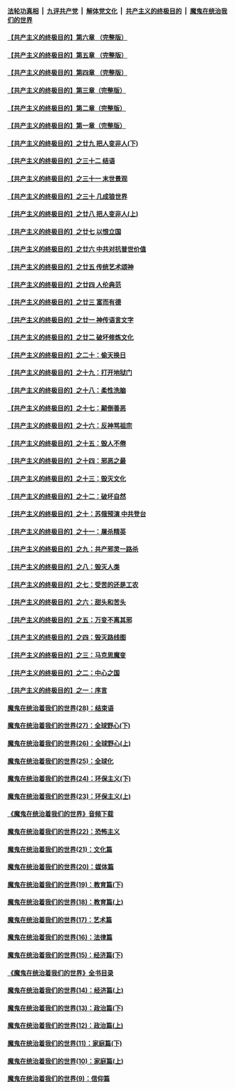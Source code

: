 ####  [法轮功真相](../../../../basic/blob/master/README.md?t=05291702) &nbsp;|&nbsp; [九评共产党](../../../../9ping.md/blob/master/README.md?t=05291702) &nbsp;|&nbsp; [解体党文化](../../../../jtdwh.md/blob/master/README.md?t=05291702)  &nbsp;|&nbsp; [共产主义的终极目的](../../../../gczydzjmd.md/blob/master/README.md?t=05291702) &nbsp;|&nbsp; [魔鬼在统治我们的世界](../../../../mgztzwmdsj.md/blob/master/README.md?t=05291702) 

#### [【共产主义的终极目的】第六章 （完整版）](../pages/nsc422/n11428913.md?t=05291702) 

#### [【共产主义的终极目的】第五章 （完整版）](../pages/nsc422/n11428912.md?t=05291702) 

#### [【共产主义的终极目的】第四章 （完整版）](../pages/nsc422/n11428907.md?t=05291702) 

#### [【共产主义的终极目的】第三章（完整版）](../pages/nsc422/n11428848.md?t=05291702) 

#### [【共产主义的终极目的】第二章（完整版）](../pages/nsc422/n11428831.md?t=05291702) 

#### [【共产主义的终极目的】第一章（完整版）](../pages/nsc422/n11417651.md?t=05291702) 

#### [【共产主义的终极目的】之廿九 把人变非人(下)](../pages/nsc422/n11344140.md?t=05291702) 

#### [【共产主义的终极目的】之三十二 结语](../pages/nsc422/n11360535.md?t=05291702) 

#### [【共产主义的终极目的】之三十一 末世景观](../pages/nsc422/n11351129.md?t=05291702) 

#### [【共产主义的终极目的】之三十 几成狼世界](../pages/nsc422/n11348280.md?t=05291702) 

#### [【共产主义的终极目的】之廿八 把人变非人(上)](../pages/nsc422/n11340492.md?t=05291702) 

#### [【共产主义的终极目的】之廿七 以恨立国](../pages/nsc422/n11336944.md?t=05291702) 

#### [【共产主义的终极目的】之廿六 中共对抗普世价值](../pages/nsc422/n11324785.md?t=05291702) 

#### [【共产主义的终极目的】之廿五 传统艺术颂神](../pages/nsc422/n11296396.md?t=05291702) 

#### [【共产主义的终极目的】之廿四 人伦典范](../pages/nsc422/n11296397.md?t=05291702) 

#### [【共产主义的终极目的】之廿三 富而有德](../pages/nsc422/n11283598.md?t=05291702) 

#### [【共产主义的终极目的】之廿一 神传语言文字](../pages/nsc422/n11263265.md?t=05291702) 

#### [【共产主义的终极目的】之廿二 破坏修炼文化](../pages/nsc422/n11245728.md?t=05291702) 

#### [【共产主义的终极目的】之二十：偷天换日](../pages/nsc422/n11238846.md?t=05291702) 

#### [【共产主义的终极目的】之十九：打开地狱门](../pages/nsc422/n11206376.md?t=05291702) 

#### [【共产主义的终极目的】之十八：柔性洗脑](../pages/nsc422/n11199994.md?t=05291702) 

#### [【共产主义的终极目的】之十七：颠倒善恶](../pages/nsc422/n11179782.md?t=05291702) 

#### [【共产主义的终极目的】之十六：反神骂祖宗](../pages/nsc422/n11166798.md?t=05291702) 

#### [【共产主义的终极目的】之十五：毁人不倦](../pages/nsc422/n11166792.md?t=05291702) 

#### [【共产主义的终极目的】之十四：邪恶之最](../pages/nsc422/n11150249.md?t=05291702) 

#### [【共产主义的终极目的】之十三：毁灭文化](../pages/nsc422/n11135227.md?t=05291702) 

#### [【共产主义的终极目的】之十二：破坏自然](../pages/nsc422/n11135214.md?t=05291702) 

#### [【共产主义的终极目的】之十：苏俄预演 中共登台](../pages/nsc422/n11118424.md?t=05291702) 

#### [【共产主义的终极目的】之十一：屠杀精英](../pages/nsc422/n11118442.md?t=05291702) 

#### [【共产主义的终极目的】之九：共产邪灵一路杀](../pages/nsc422/n11114139.md?t=05291702) 

#### [【共产主义的终极目的】之八：毁灭人类](../pages/nsc422/n11108503.md?t=05291702) 

#### [【共产主义的终极目的】之七：受苦的还是工农](../pages/nsc422/n11101809.md?t=05291702) 

#### [【共产主义的终极目的】之六：甜头和苦头](../pages/nsc422/n11096971.md?t=05291702) 

#### [【共产主义的终极目的】之五：万变不离其邪](../pages/nsc422/n11091285.md?t=05291702) 

#### [【共产主义的终极目的】之四：毁灭路线图](../pages/nsc422/n11086284.md?t=05291702) 

#### [【共产主义的终极目的】之三：马克思魔变](../pages/nsc422/n11061941.md?t=05291702) 

#### [【共产主义的终极目的】之二：中心之国](../pages/nsc422/n11047728.md?t=05291702) 

#### [【共产主义的终极目的】之一：序言](../pages/nsc422/n11086077.md?t=05291702) 

#### [魔鬼在统治着我们的世界(28)：结束语](../pages/nsc422/n10936246.md?t=05291702) 

#### [魔鬼在统治着我们的世界(27)：全球野心(下)](../pages/nsc422/n10928319.md?t=05291702) 

#### [魔鬼在统治着我们的世界(26)：全球野心(上)](../pages/nsc422/n10900318.md?t=05291702) 

#### [魔鬼在统治着我们的世界(25)：全球化](../pages/nsc422/n10788205.md?t=05291702) 

#### [魔鬼在统治着我们的世界(24)：环保主义(下)](../pages/nsc422/n10695307.md?t=05291702) 

#### [魔鬼在统治着我们的世界(23)：环保主义(上)](../pages/nsc422/n10688613.md?t=05291702) 

#### [《魔鬼在统治着我们的世界》音频下载](../pages/nsc422/n10635553.md?t=05291702) 

#### [魔鬼在统治着我们的世界(22)：恐怖主义](../pages/nsc422/n10614727.md?t=05291702) 

#### [魔鬼在统治着我们的世界(21)：文化篇](../pages/nsc422/n10597706.md?t=05291702) 

#### [魔鬼在统治着我们的世界(20)：媒体篇](../pages/nsc422/n10586579.md?t=05291702) 

#### [魔鬼在统治着我们的世界(19)：教育篇(下)](../pages/nsc422/n10564808.md?t=05291702) 

#### [魔鬼在统治着我们的世界(18)：教育篇(上)](../pages/nsc422/n10526970.md?t=05291702) 

#### [魔鬼在统治着我们的世界(17)：艺术篇](../pages/nsc422/n10499093.md?t=05291702) 

#### [魔鬼在统治着我们的世界(16)：法律篇](../pages/nsc422/n10485969.md?t=05291702) 

#### [魔鬼在统治着我们的世界(15)：经济篇(下)](../pages/nsc422/n10469975.md?t=05291702) 

#### [《魔鬼在统治着我们的世界》全书目录](../pages/nsc422/n10464261.md?t=05291702) 

#### [魔鬼在统治着我们的世界(14)：经济篇(上)](../pages/nsc422/n10457370.md?t=05291702) 

#### [魔鬼在统治着我们的世界(13)：政治篇(下)](../pages/nsc422/n10448270.md?t=05291702) 

#### [魔鬼在统治着我们的世界(12)：政治篇(上)](../pages/nsc422/n10444576.md?t=05291702) 

#### [魔鬼在统治着我们的世界(11)：家庭篇(下)](../pages/nsc422/n10440961.md?t=05291702) 

#### [魔鬼在统治着我们的世界(10)：家庭篇(上)](../pages/nsc422/n10435448.md?t=05291702) 

#### [魔鬼在统治着我们的世界(9)：信仰篇](../pages/nsc422/n10432159.md?t=05291702) 


